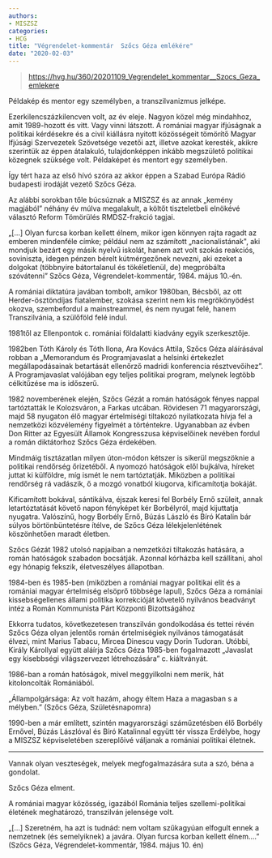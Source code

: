 ```yaml
---
authors:
- MISZSZ
categories:
- HCG
title: "Végrendelet-kommentár  Szőcs Géza emlékére"
date: "2020-02-03"
---
```


> https://hvg.hu/360/20201109_Vegrendelet_kommentar__Szocs_Geza_emlekere

Példakép és mentor egy személyben, a transzilvanizmus jelképe.

Ezerkilencszázkilencven volt, az év eleje. Nagyon közel még mindahhoz, amit 1989-hozott és vitt. Vagy vinni látszott. A romániai magyar ifjúságnak a politikai kérdésekre és a civil kiállásra nyitott közösségeit tömörítő Magyar Ifjúsági Szervezetek Szövetsége vezetői azt, illetve azokat keresték, akikre szerintük az éppen átalakuló, tulajdonképpen inkább megszülető politikai közegnek szüksége volt. Példaképet és mentort egy személyben.

Így tért haza az első hívó szóra az akkor éppen a Szabad Európa Rádió budapesti irodáját vezető Szőcs Géza.

Az alábbi sorokban tőle búcsúznak a MISZSZ és az annak „kemény magjából” néhány év múlva megalakult, a költőt tiszteletbeli elnökévé választó Reform Tömörülés RMDSZ-frakció tagjai.

„[...] Olyan furcsa korban kellett élnem, mikor igen könnyen rajta ragadt az emberen mindenféle címke; például nem az számított „nacionalistának", aki  mondjuk  bezárt egy másik nyelvű iskolát, hanem azt volt szokás reakciós, soviniszta, idegen pénzen bérelt kútmérgezőnek nevezni, aki ezeket a dolgokat (többnyire bátortalanul és tökéletlenül, de) megpróbálta szóvátenni”  Szőcs Géza, Végrendelet-kommentár, 1984. május 10.‑én.

A romániai diktatúra javában tombolt, amikor 1980ban, Bécsből, az ott Herder-ösztöndíjas fiatalember, szokása szerint nem kis megrökönyödést okozva, szembefordul a mainstreammel, és nem nyugat felé, hanem Transzilvánia, a szülőföld felé indul.

1981től az Ellenpontok c. romániai földalatti kiadvány egyik szerkesztője.

1982ben Tóth Károly és Tóth Ilona, Ara Kovács Attila, Szőcs Géza aláírásával robban a „Memorandum és Programjavaslat a helsinki értekezlet megállapodásainak betartását ellenőrző madridi konferencia résztvevőihez”. A Programjavaslat valójában egy teljes politikai program, melynek legtöbb célkitűzése ma is időszerű.

1982 novemberének elején, Szőcs Gézát a román hatóságok fényes nappal tartóztatták le Kolozsváron, a Farkas utcában. Rövidesen 71 magyarországi, majd 58 nyugaton élő magyar értelmiségi tiltakozó nyilatkozata hívja fel a nemzetközi közvélemény figyelmét a történtekre. Ugyanabban az évben Don Ritter az Egyesült Államok Kongresszusa képviselőinek nevében fordul a román diktátorhoz Szőcs Géza érdekében.

Mindmáig tisztázatlan milyen úton-módon kétszer is sikerül megszöknie a politikai rendőrség őrizetéből. A nyomozó hatóságok elől bujkálva, híreket juttat ki külföldre, míg ismét le nem tartóztatják. Miközben a politikai rendőrség rá vadászik, ő a mozgó vonatból kiugorva, kificamítotja bokáját.

Kificamított bokával, sántikálva, éjszak keresi fel Borbély Ernő szüleit, annak letartóztatását követő napon  fényképet kér Borbélyról, majd kijuttatja nyugatra. Valószínű, hogy Borbély Ernő, Búzás László és Bíró Katalin bár súlyos börtönbüntetésre ítélve, de Szőcs Géza lélekjelenlétének köszönhetően maradt életben.

Szőcs Gézát 1982 utolsó napjaiban a nemzetközi tiltakozás hatására, a román hatóságok szabadon bocsátják. Azonnal kórházba kell szállítani, ahol egy hónapig fekszik, életveszélyes állapotban.

1984-ben és 1985-ben (miközben a romániai magyar politikai elit és a romániai magyar értelmiség elsöprő többsége lapul), Szőcs Géza a romániai kissebségellenes állami politika korrekcióját követelő nyilvános beadványt intéz a Román Kommunista Párt Központi Bizottságához

Ekkorra tudatos, következetesen transzilván gondolkodása és tettei révén Szőcs Géza olyan jelentős román értelmiségiek nyilvános támogatását élvezi, mint Marius Tabacu, Mircea Dinescu vagy Dorin Tudoran. Utóbbi, Király Károllyal együtt aláírja Szőcs Géza 1985-ben fogalmazott „Javaslat  egy kisebbségi világszervezet létrehozására” c. kiáltványát.

1986-ban a román hatóságok, mivel meggyilkolni nem merik, hát kitoloncolták Romániából.

„Állampolgársága:
Az volt hazám, ahogy éltem 
Haza a magasban
s a mélyben.”  (Szőcs Géza, Születésnapomra)

1990-ben a már említett, szintén magyarországi száműzetésben élő Borbély Ernővel, Búzás Lászlóval és Bíró Katalinnal együtt tér vissza Erdélybe, hogy a MISZSZ képviseletében szereplőivé váljanak a romániai politikai életnek.

***

Vannak olyan veszteségek, melyek megfogalmazására suta a szó, béna a gondolat.

Szőcs Géza elment.

A romániai magyar közösség, igazából Románia teljes szellemi-politikai életének meghatározó, transzilván jelensége volt.

„[...] Szeretném, ha azt is tudnád: nem voltam szűkagyúan elfogult ennek a nemzetnek (és semelyiknek) a javára. Olyan furcsa korban kellett élnem….” (Szőcs Géza, Végrendelet-kommentár, 1984. május 10. én)
